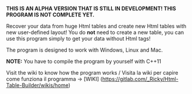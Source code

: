 **THIS IS AN ALPHA VERSION THAT IS STILL IN DEVELOPMENT! THIS PROGRAM IS NOT COMPLETE YET.**

Recover your data from huge Html tables and create new Html tables with new user-defined layout! You do **not** need to create a new table, you can use this program simply to get your data without Html tags!

The program is designed to work with Windows, Linux and Mac.

**NOTE:** You have to compile the program by yourself with C++11

Visit the wiki to know how the program works / Visita la wiki per capire come funziona il programma -> [WIKI] (https://gitlab.com/_Ricky/Html-Table-Builder/wikis/home)
